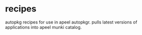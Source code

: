 # recipes
autopkg recipes for use in apeel autopkgr. pulls latest versions of applications into apeel munki catalog.
